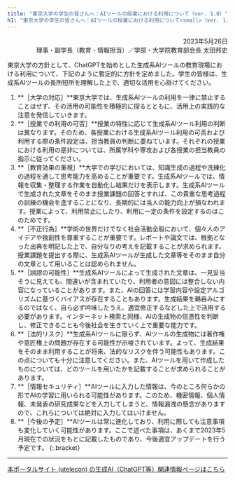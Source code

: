 ```yaml
---
title: "東京大学の学生の皆さんへ：AIツールの授業における利用について（ver. 1.0）"
h1: "東京大学の学生の皆さんへ：AIツールの授業における利用について<small>（ver. 1.0）</small>"
---
```


<div style="text-align: right;">
2023年5月26日<br>
理事・副学長（教育・情報担当）／学部・大学院教育部会長 太田邦史
</div>

東京大学の方針として、ChatGPTを始めとした生成系AIツールの教育現場における利用について、下記のように暫定的に方針を定めました。学生の皆様は、生成系AIツールの長所短所を理解した上で、適切な活用を心掛けてください。

1. **［大学の対応］**東京大学では、生成系AIツールの利用を一律に禁止することはせず、その活用の可能性を積極的に探るとともに、活用上の実践的な注意を発信していきます。
1. **［授業での利用の可否］**授業の特性に応じて生成系AIツール利用の判断は異なります。そのため、各授業における生成系AIツール利用の可否および利用する際の条件設定は、担当教員の判断に委ねています。それぞれの授業における利用の是非については、所属学科や専攻および各授業の担当教員の指示に従ってください。
1. **［教育効果の重視］**大学での学びにおいては、知識生成の過程や洗練化の過程を通して思考能力を高めることが重要です。生成系AIツールでは、情報を収集・整理する作業を自動化し結果だけを表示します。生成系AIツールで生成された文章をそのまま授業課題の回答とすれば、この貴重な思考過程の訓練の機会を逸することになり、長期的には当人の能力向上が損なわれます。授業によって、利用禁止にしたり、利用に一定の条件を設定するのはこのためです。
1. **［不正行為］**学術の世界だけでなく社会活動全般において、個々人のアイデアや独創性を尊重することが重要です。レポートや論文では、根拠となった出典を明記した上で、自分なりの考えを記載することが求められます。授業課題を提出する際に、生成系AIツールが生成した文章等をそのまま自分の文章として用いることは認められません。
1. **［誤謬の可能性］**生成系AIツールによって生成された文章は、一見妥当そうに見えても、間違いが含まれていたり、利用者の意図には整合しない内容になっていることがあります。また、AIの回答には学習内容や設定アルゴリズムに基づくバイアスが存在することもあります。生成結果を鵜吞みにするのではなく、自ら必ず吟味したうえ、適宜修正するなどした上で活用する必要があります。インターネット検索と同様、AIの生成物の信憑性を判断し、修正できることも今後社会を生きていく上で重要な能力です。
1. **［法的リスク］**生成系AIツールに限らず、AIツールの生成物には著作権や意匠権上の問題が存在する可能性が示唆されています。よって、生成結果をそのまま利用することが将来、法的なリスクを伴う可能性もあります。この点についても十分に注意してください。また、AIツールを用いて作成したものについては、どのツールを用いたかを記載することが求められることがあります。
1. **［情報セキュリティ］**AIツールに入力した情報は、今のところ何らかの形でAIの学習に用いられる可能性があります。このため、機密情報、個人情報、未発表の研究成果などを入力してしまうと、情報漏洩の懸念がありますので、これらについては絶対に入力してはいけません。
1. **［今後の予定］**AIツールは常に進化しており、利用に際しても注意事項も変化していく可能性があります。ここで述べた事項は、あくまで2023年5月現在での状況をもとに記載したものであり、今後適宜アップデートを行う予定です。
{:.bracket}

---

[本ポータルサイト (utelecon) の生成AI（ChatGPT等）関連情報ページはこちら](/online/topics/generative-ai)
